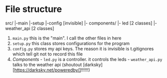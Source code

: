 # File structure
src/
    |-main
    |-setup
    |-config [invisible]
    |- components/
        |- led [2 classes]
        |- weather_api [2 classes]

1. ```main.py``` this is the "main". I call the other files in here
2. ```setup.py``` this class stores configurations for the program
3. ```config.py``` stores my api keys. The reason it is invisible is t.gitignores which tell git not to record this file
4. _Components_
        - ```led.py``` is a controller. it controls the leds
        -  ```weather_api.py``` talks to the weather api (shoutout [darksky][https://darksky.net/poweredby/]!!!!!!)
        
